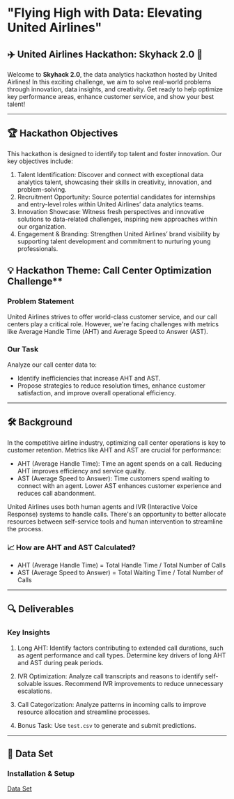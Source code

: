 
# "Flying High with Data: Elevating United Airlines"
## ✈️ **United Airlines Hackathon: Skyhack 2.0 🛫 <br>** 

Welcome to **Skyhack 2.0**, the data analytics hackathon hosted by United Airlines! In this exciting challenge, we aim to solve real-world problems through innovation, data insights, and creativity. Get ready to help optimize key performance areas, enhance customer service, and show your best talent!

---

## 🏆 **Hackathon Objectives**
This hackathon is designed to identify top talent and foster innovation. Our key objectives include:

1. Talent Identification: Discover and connect with exceptional data analytics talent, showcasing their skills in creativity, innovation, and problem-solving.
2. Recruitment Opportunity: Source potential candidates for internships and entry-level roles within United Airlines’ data analytics teams.
3. Innovation Showcase: Witness fresh perspectives and innovative solutions to data-related challenges, inspiring new approaches within our organization.
4. Engagement & Branding: Strengthen United Airlines’ brand visibility by supporting talent development and commitment to nurturing young professionals.

## 💡 Hackathon Theme: Call Center Optimization Challenge**
### Problem Statement

United Airlines strives to offer world-class customer service, and our call centers play a critical role. However, we're facing challenges with metrics like Average Handle Time (AHT) and Average Speed to Answer (AST).

### Our Task
Analyze our call center data to:
- Identify inefficiencies that increase AHT and AST.
- Propose strategies to reduce resolution times, enhance customer satisfaction, and improve overall operational efficiency.

---

## 🛠 Background
In the competitive airline industry, optimizing call center operations is key to customer retention. Metrics like AHT and AST are crucial for performance:

- AHT (Average Handle Time): Time an agent spends on a call. Reducing AHT improves efficiency and service quality.
- AST (Average Speed to Answer): Time customers spend waiting to connect with an agent. Lower AST enhances customer experience and reduces call abandonment.

United Airlines uses both human agents and IVR (Interactive Voice Response) systems to handle calls. There's an opportunity to better allocate resources between self-service tools and human intervention to streamline the process.

### 📈 How are AHT and AST Calculated?
- AHT (Average Handle Time) = Total Handle Time / Total Number of Calls
- AST (Average Speed to Answer) = Total Waiting Time / Total Number of Calls

---

## 🔍 Deliverables
### Key Insights
1. Long AHT: Identify factors contributing to extended call durations, such as agent performance and call types. Determine key drivers of long AHT and AST during peak periods.
   
2. IVR Optimization: Analyze call transcripts and reasons to identify self-solvable issues. Recommend IVR improvements to reduce unnecessary escalations.

3. Call Categorization: Analyze patterns in incoming calls to improve resource allocation and streamline processes.

4. Bonus Task: Use `test.csv` to generate and submit predictions.

---

## 🚀 Data Set
### **Installation & Setup**
<a href="https://drive.google.com/drive/folders/1_Ztg-m3aYBBTnYJVTM1NdjB-J3oq_dZa?usp=sharing" target="_blank">Data Set</a>


